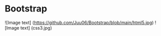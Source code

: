 # Bootstrap
![Image text] (https://github.com/Juu06/Bootstrap/blob/main/html5.jpg)
![Image text] (css3.jpg)
